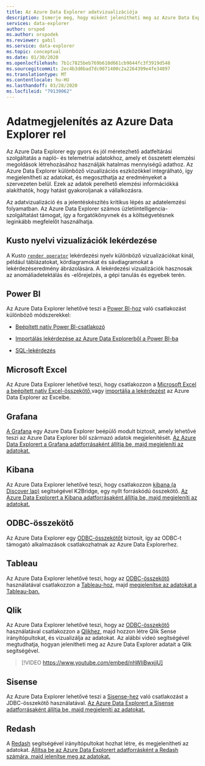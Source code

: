 ```yaml
---
title: Az Azure Data Explorer adatvizualizációja
description: Ismerje meg, hogy miként jelenítheti meg az Azure Data Explorer adatait
services: data-explorer
author: orspod
ms.author: orspodek
ms.reviewer: gabil
ms.service: data-explorer
ms.topic: conceptual
ms.date: 01/30/2020
ms.openlocfilehash: 7b1c7825beb769b610d661cb9644fc3f3919d548
ms.sourcegitcommit: 2ec4b3d0bad7dc0071400c2a2264399e4fe34897
ms.translationtype: MT
ms.contentlocale: hu-HU
ms.lasthandoff: 03/28/2020
ms.locfileid: "79139062"
---
```

# <a name="data-visualization-with-azure-data-explorer"></a>Adatmegjelenítés az Azure Data Explorer rel 

Az Azure Data Explorer egy gyors és jól méretezhető adatfeltárási szolgáltatás a napló- és telemetriai adatokhoz, amely et összetett elemzési megoldások létrehozásához használják hatalmas mennyiségű adathoz. Az Azure Data Explorer különböző vizualizációs eszközökkel integrálható, így megjelenítheti az adatokat, és megoszthatja az eredményeket a szervezeten belül. Ezek az adatok perelhető elemzési információkká alakíthatók, hogy hatást gyakoroljanak a vállalkozásra.

Az adatvizualizáció és a jelentéskészítés kritikus lépés az adatelemzési folyamatban. Az Azure Data Explorer számos üzletiintelligencia-szolgáltatást támogat, így a forgatókönyvnek és a költségvetésnek leginkább megfelelőt használhatja.

## <a name="kusto-query-language-visualizations"></a>Kusto nyelvi vizualizációk lekérdezése

A Kusto [`render operator`](/azure/kusto/query/renderoperator) lekérdezési nyelv különböző vizualizációkat kínál, például táblázatokat, kördiagramokat és sávdiagramokat a lekérdezéseredmény ábrázolására. A lekérdezési vizualizációk hasznosak az anomáliadetektálás és -előrejelzés, a gépi tanulás és egyebek terén.

## <a name="power-bi"></a>Power BI

Az Azure Data Explorer lehetővé teszi a [Power BI-hoz](https://powerbi.microsoft.com) való csatlakozást különböző módszerekkel: 

  * [Beépített natív Power BI-csatlakozó](/azure/data-explorer/power-bi-connector)

  * [Importálás lekérdezése az Azure Data Explorerből a Power BI-ba](/azure/data-explorer/power-bi-imported-query)
 
  * [SQL-lekérdezés](/azure/data-explorer/power-bi-sql-query)

## <a name="microsoft-excel"></a>Microsoft Excel

Az Azure Data Explorer lehetővé teszi, hogy csatlakozzon a [Microsoft Excel](https://products.office.com/excel) [a beépített natív Excel-összekötő,](excel-connector.md)vagy [importálja a lekérdezést](excel-blank-query.md) az Azure Data Explorer az Excelbe.

## <a name="grafana"></a>Grafana

[A Grafana](https://grafana.com) egy Azure Data Explorer beépülő modult biztosít, amely lehetővé teszi az Azure Data Explorer ből származó adatok megjelenítését. [Az Azure Data Explorert a Grafana adatforrásaként állítja be, majd megjeleníti az adatokat.](/azure/data-explorer/grafana) 

## <a name="kibana"></a>Kibana

Az Azure Data Explorer lehetővé teszi, hogy csatlakozzon [kibana (a Discover lap)](https://www.elastic.co/guide/en/kibana/6.8/discover.html) segítségével K2Bridge, egy nyílt forráskódú összekötő. [Az Azure Data Explorert a Kibana adatforrásaként állítja be, majd megjeleníti az adatokat.](/azure/data-explorer/k2bridge)

## <a name="odbc-connector"></a>ODBC-összekötő

Az Azure Data Explorer egy [ODBC-összekötőt](connect-odbc.md) biztosít, így az ODBC-t támogató alkalmazások csatlakozhatnak az Azure Data Explorerhez.

## <a name="tableau"></a>Tableau

Az Azure Data Explorer lehetővé teszi, hogy az [ODBC-összekötő](/azure/data-explorer/connect-odbc) használatával csatlakozzon a [Tableau-hoz,](https://www.tableau.com) majd [megjelenítse az adatokat a Tableau-ban.](tableau.md)

## <a name="qlik"></a>Qlik

Az Azure Data Explorer lehetővé teszi, hogy az [ODBC-összekötő](/azure/data-explorer/connect-odbc) használatával csatlakozzon a [Qlikhez,](https://www.qlik.com) majd hozzon létre Qlik Sense irányítópultokat, és vizualizálja az adatokat. Az alábbi videó segítségével megtudhatja, hogyan jelenítheti meg az Azure Data Explorer adatait a Qlik segítségével. 

> [!VIDEO https://www.youtube.com/embed/nhWIiBwxjjU]  

## <a name="sisense"></a>Sisense

Az Azure Data Explorer lehetővé teszi a [Sisense-hez](https://www.sisense.com) való csatlakozást a JDBC-összekötő használatával. [Az Azure Data Explorert a Sisense adatforrásaként állítja be, majd megjeleníti az adatokat.](/azure/data-explorer/sisense)

## <a name="redash"></a>Redash

A [Redash](https://redash.io/) segítségével irányítópultokat hozhat létre, és megjelenítheti az adatokat. [Állítsa be az Azure Data Explorert adatforrásként a Redash számára, majd jelenítse meg az adatokat.](/azure/data-explorer/redash)
